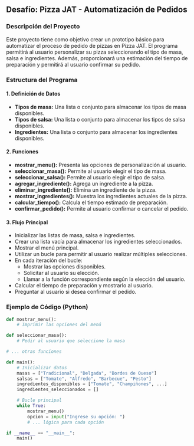 ## Desafío: Pizza JAT - Automatización de Pedidos

### Descripción del Proyecto

Este proyecto tiene como objetivo crear un prototipo básico para automatizar el proceso de pedido de pizzas en Pizza JAT. El programa permitirá al usuario personalizar su pizza seleccionando el tipo de masa, salsa e ingredientes. Además, proporcionará una estimación del tiempo de preparación y permitirá al usuario confirmar su pedido.

### Estructura del Programa

#### 1. Definición de Datos

* **Tipos de masa:** Una lista o conjunto para almacenar los tipos de masa disponibles.
* **Tipos de salsa:** Una lista o conjunto para almacenar los tipos de salsa disponibles.
* **Ingredientes:** Una lista o conjunto para almacenar los ingredientes disponibles.

#### 2. Funciones

* **mostrar_menu():** Presenta las opciones de personalización al usuario.
* **seleccionar_masa():** Permite al usuario elegir el tipo de masa.
* **seleccionar_salsa():** Permite al usuario elegir el tipo de salsa.
* **agregar_ingrediente():** Agrega un ingrediente a la pizza.
* **eliminar_ingrediente():** Elimina un ingrediente de la pizza.
* **mostrar_ingredientes():** Muestra los ingredientes actuales de la pizza.
* **calcular_tiempo():** Calcula el tiempo estimado de preparación.
* **confirmar_pedido():** Permite al usuario confirmar o cancelar el pedido.

#### 3. Flujo Principal

* Inicializar las listas de masa, salsa e ingredientes.
* Crear una lista vacía para almacenar los ingredientes seleccionados.
* Mostrar el menú principal.
* Utilizar un bucle para permitir al usuario realizar múltiples selecciones.
* En cada iteración del bucle:
    * Mostrar las opciones disponibles.
    * Solicitar al usuario su elección.
    * Llamar a la función correspondiente según la elección del usuario.
* Calcular el tiempo de preparación y mostrarlo al usuario.
* Preguntar al usuario si desea confirmar el pedido.

### Ejemplo de Código (Python)

```python
def mostrar_menu():
    # Imprimir las opciones del menú

def seleccionar_masa():
    # Pedir al usuario que seleccione la masa

# ... otras funciones

def main():
    # Inicializar datos
    masas = ["Tradicional", "Delgada", "Bordes de Queso"]
    salsas = ["Tomate", "Alfredo", "Barbecue", "Pesto"]
    ingredientes_disponibles = ["Tomate", "Champiñones", ...]
    ingredientes_seleccionados = []

    # Bucle principal
    while True:
        mostrar_menu()
        opcion = input("Ingrese su opción: ")
        # ... lógica para cada opción

if __name__ == "__main__":
    main()
